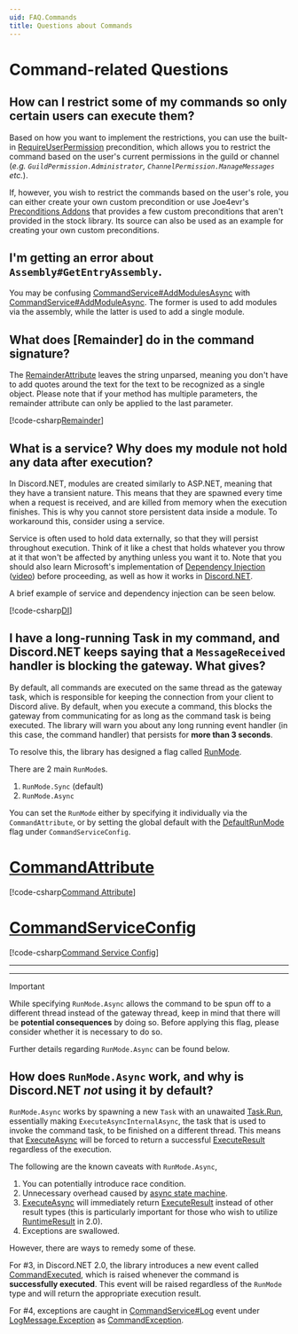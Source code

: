 ```yaml
---
uid: FAQ.Commands
title: Questions about Commands
---
```


# Command-related Questions

## How can I restrict some of my commands so only certain users can execute them?

Based on how you want to implement the restrictions, you can use the
built-in [RequireUserPermission] precondition, which allows you to
restrict the command based on the user's current permissions in the
guild or channel (*e.g. `GuildPermission.Administrator`,
`ChannelPermission.ManageMessages` etc.*).

If, however, you wish to restrict the commands based on the user's
role, you can either create your own custom precondition or use
Joe4evr's [Preconditions Addons] that provides a few custom
preconditions that aren't provided in the stock library.
Its source can also be used as an example for creating your own
custom preconditions.

[RequireUserPermission]: xref:Discord.Commands.RequireUserPermissionAttribute
[Preconditions Addons]: https://github.com/Joe4evr/Discord.Addons/tree/master/src/Discord.Addons.Preconditions

## I'm getting an error about `Assembly#GetEntryAssembly`.

You may be confusing [CommandService#AddModulesAsync] with
[CommandService#AddModuleAsync]. The former is used to add modules
via the assembly, while the latter is used to add a single module.

[CommandService#AddModulesAsync]: xref:Discord.Commands.CommandService.AddModulesAsync*
[CommandService#AddModuleAsync]: xref:Discord.Commands.CommandService.AddModuleAsync*

## What does [Remainder] do in the command signature?

The [RemainderAttribute] leaves the string unparsed, meaning you
don't have to add quotes around the text for the text to be
recognized as a single object. Please note that if your method has
multiple parameters, the remainder attribute can only be applied to
the last parameter.

[!code-csharp[Remainder](samples/Remainder.cs)]

[RemainderAttribute]: xref:Discord.Commands.RemainderAttribute

## What is a service? Why does my module not hold any data after execution?

In Discord.NET, modules are created similarly to ASP.NET, meaning
that they have a transient nature. This means that they are spawned
every time when a request is received, and are killed from memory
when the execution finishes. This is why you cannot store persistent
data inside a module. To workaround this, consider using a service.

Service is often used to hold data externally, so that they will
persist throughout execution. Think of it like a chest that holds
whatever you throw at it that won't be affected by anything unless
you want it to. Note that you should also learn Microsoft's
implementation of [Dependency Injection] \([video]) before proceeding, as well
as how it works in [Discord.NET](xref:Guides.Commands.Intro#usage-in-modules).

A brief example of service and dependency injection can be seen below.

[!code-csharp[DI](samples/DI.cs)]

[Dependency Injection]: https://docs.microsoft.com/en-us/aspnet/core/fundamentals/dependency-injection
[video]: https://www.youtube.com/watch?v=QtDTfn8YxXg

## I have a long-running Task in my command, and Discord.NET keeps saying that a `MessageReceived` handler is blocking the gateway. What gives?

By default, all commands are executed on the same thread as the
gateway task, which is responsible for keeping the connection from
your client to Discord alive. By default, when you execute a command,
this blocks the gateway from communicating for as long as the command
task is being executed. The library will warn you about any long
running event handler (in this case, the command handler) that
persists for **more than 3 seconds**.

To resolve this, the library has designed a flag called [RunMode].

There are 2 main `RunMode`s.

1. `RunMode.Sync` (default)
2. `RunMode.Async`

You can set the `RunMode` either by specifying it individually via
the `CommandAttribute`, or by setting the global default with
the [DefaultRunMode] flag under `CommandServiceConfig`.

# [CommandAttribute](#tab/cmdattrib)

[!code-csharp[Command Attribute](samples/runmode-cmdattrib.cs)]

# [CommandServiceConfig](#tab/cmdconfig)

[!code-csharp[Command Service Config](samples/runmode-cmdconfig.cs)]

***

***

> [!IMPORTANT]
> While specifying `RunMode.Async` allows the command to be spun off
> to a different thread instead of the gateway thread,
> keep in mind that there will be **potential consequences**
> by doing so. Before applying this flag, please
> consider whether it is necessary to do so.
>
> Further details regarding `RunMode.Async` can be found below.

[RunMode]: xref:Discord.Commands.RunMode
[CommandAttribute]: xref:Discord.Commands.CommandAttribute
[DefaultRunMode]: xref:Discord.Commands.CommandServiceConfig.DefaultRunMode

## How does `RunMode.Async` work, and why is Discord.NET *not* using it by default?

`RunMode.Async` works by spawning a new `Task` with an unawaited
[Task.Run], essentially making `ExecuteAsyncInternalAsync`, the task
that is used to invoke the command task, to be finished on a
different thread. This means that [ExecuteAsync] will be forced to
return a successful [ExecuteResult] regardless of the execution.

The following are the known caveats with `RunMode.Async`,

1. You can potentially introduce race condition.
2. Unnecessary overhead caused by [async state machine].
3. [ExecuteAsync] will immediately return [ExecuteResult] instead of
 other result types (this is particularly important for those who wish
 to utilize [RuntimeResult] in 2.0).
4. Exceptions are swallowed.

However, there are ways to remedy some of these.

For #3, in Discord.NET 2.0, the library introduces a new event called
[CommandExecuted], which is raised whenever the command is
**successfully executed**. This event will be raised regardless of
the `RunMode` type and will return the appropriate execution result.

For #4, exceptions are caught in [CommandService#Log] event under
[LogMessage.Exception] as [CommandException].

[Task.Run]: https://docs.microsoft.com/en-us/dotnet/api/system.threading.tasks.task.run
[async state machine]: https://www.red-gate.com/simple-talk/dotnet/net-tools/c-async-what-is-it-and-how-does-it-work/
[ExecuteAsync]: xref:Discord.Commands.CommandService.ExecuteAsync*
[ExecuteResult]: xref:Discord.Commands.ExecuteResult
[RuntimeResult]: xref:Discord.Commands.RuntimeResult
[CommandExecuted]: xref:Discord.Commands.CommandService.CommandExecuted
[CommandService#Log]: xref:Discord.Commands.CommandService.Log
[LogMessage.Exception]: xref:Discord.LogMessage.Exception*
[CommandException]: xref:Discord.Commands.CommandException